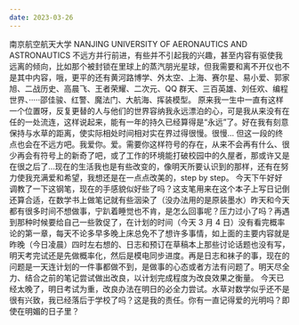 ```yaml
---
date: 2023-03-26
---
```


南京航空航天大学
NANJING UNIVERSITY OF AERONAUTICS AND ASTRONAUTICS
不远方并行前进，有些并不引起我的兴趣，甚至内容有驱使我远离的倾向，比如那个被封锁在里球上的蒸汽朋光星球，但我需要和离不开仪也不是其中内容，哦，更平的还有黄河路博学、外太空、上海、赛尔星、易小爱、郭家旭、二战历史、高晨飞、王者荣耀、二次元、QQ 群天、三百英雄、刘任欢、编程世界、·····邵佳骏、红警、魔法门、大航海、挥装模型。
原来我一生中一直有这样一个位置呀，反复更替的人与他们的世界容纳我永远漂泊的心，可是我从来没有在任的一处流连，这样说起来，能有一年的持久已经算得是“永远”了。好在我有刻意保持与水草的距离，使实际相处时间相对实在界过得很慢。很慢...
但这一段的终点也会在不远方吧。我爱你。爱。需要你这样符号的存在，从来不会再有什么、很少再会有符号上的新奇了吧，或了工作的环境能打破校园中的久屋者，那或许又是在很之后了...现在的生活我也是有些改变的，像明天所要认识到的那样，还有在努力使我充满爱和希望，我想还是在一点点改美的，step by step。
今天下午好好调教了一下这钢笔，现在的手感貌似好些了吗？这支笔用来在这个本子上写日记倒还算合适，在数学书上做笔记就有些洇染了（没办法用的是原装墨水）昨天和今天都有很多时间不想做事，宁趴着睡觉也不肯，是怎么回事呢？压力过小了吗？再遇到那种时候要给自己一些敦促了，在计划的时间（今天 3 月 4 日）没有看完概率论的第一章，每天不论多早多晚上床总免不了想许多事情，如上面的主要内容就是昨晚（今日凌晨）四时左右想的、日志和预订在草稿本上那些讨论话题也没有写，明天考完试还是先做概率化，然后是模电同步进度。再是日志和袜子的事，现在的问题是一天连计划的一件事都做不到，是做事的心态或者方法有问题了。明天尽全力、结合之前的笔记尝试做出改良，以计划完成程度为改良效果之衡量。
今天已经太晚了，明日考试为重，改良办法在明日的必全力尝试。水草对数学似乎还不是很有兴致，我已经落后于学校了吗？这是我的责任。你有一直记得爱的光明吗？即使在明媚的日子里？

